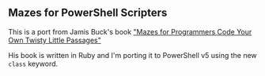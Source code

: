 Mazes for PowerShell Scripters 
-
This is a port from Jamis Buck's book ["Mazes for Programmers
Code Your Own Twisty Little Passages"](https://pragprog.com/book/jbmaze/mazes-for-programmers)

His book is written in Ruby and I'm porting it to PowerShell v5 using the new `class` keyword.

